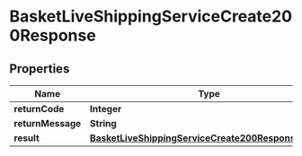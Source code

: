 

# BasketLiveShippingServiceCreate200Response

## Properties

Name | Type | Description | Notes
------------ | ------------- | ------------- | -------------
**returnCode** | **Integer** |  |  [optional]
**returnMessage** | **String** |  |  [optional]
**result** | [**BasketLiveShippingServiceCreate200ResponseResult**](BasketLiveShippingServiceCreate200ResponseResult.md) |  |  [optional]




